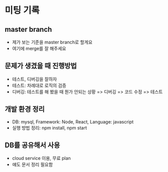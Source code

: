 # 미팅 기록

## master branch

- 제가 보는 기준을 master branch로 할게요
- 여기에 merge를 잘 해주세요

## 문제가 생겼을 때 진행방법

- 테스트, 디버깅을 잘하자
- 테스트: 차례대로 로직의 검증
- 디버깅: 테스트를 해 봤을 때 뭔가 안되는 상황 => 디버깅 => 코드 수정 => 테스트

## 개발 환경 정리

- DB: mysql, Framework: Node, React, Language: javascript
- 실행 방법 정리: npm install, npm start

## DB를 공유해서 사용

- cloud service 이용, 무료 plan
- 얘도 문서 정리 필요함